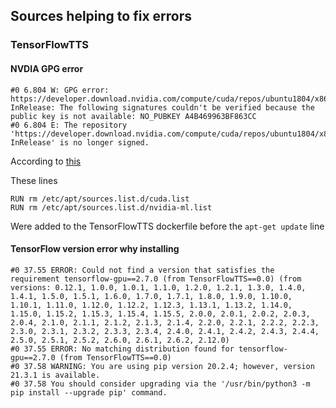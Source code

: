 ## Sources helping to fix errors

### TensorFlowTTS

#### NVDIA GPG error

```
#0 6.804 W: GPG error: https://developer.download.nvidia.com/compute/cuda/repos/ubuntu1804/x86_64  InRelease: The following signatures couldn't be verified because the public key is not available: NO_PUBKEY A4B469963BF863CC
#0 6.804 E: The repository 'https://developer.download.nvidia.com/compute/cuda/repos/ubuntu1804/x86_64  InRelease' is no longer signed.
```

According to [this](https://github.com/NVIDIA/nvidia-docker/issues/1632#issuecomment-1112667716)

These lines

```
RUN rm /etc/apt/sources.list.d/cuda.list
RUN rm /etc/apt/sources.list.d/nvidia-ml.list
```

Were added to the TensorFlowTTS dockerfile before the ```apt-get update``` line

#### TensorFlow version error why installing

```
#0 37.55 ERROR: Could not find a version that satisfies the requirement tensorflow-gpu==2.7.0 (from TensorFlowTTS==0.0) (from versions: 0.12.1, 1.0.0, 1.0.1, 1.1.0, 1.2.0, 1.2.1, 1.3.0, 1.4.0, 1.4.1, 1.5.0, 1.5.1, 1.6.0, 1.7.0, 1.7.1, 1.8.0, 1.9.0, 1.10.0, 1.10.1, 1.11.0, 1.12.0, 1.12.2, 1.12.3, 1.13.1, 1.13.2, 1.14.0, 1.15.0, 1.15.2, 1.15.3, 1.15.4, 1.15.5, 2.0.0, 2.0.1, 2.0.2, 2.0.3, 2.0.4, 2.1.0, 2.1.1, 2.1.2, 2.1.3, 2.1.4, 2.2.0, 2.2.1, 2.2.2, 2.2.3, 2.3.0, 2.3.1, 2.3.2, 2.3.3, 2.3.4, 2.4.0, 2.4.1, 2.4.2, 2.4.3, 2.4.4, 2.5.0, 2.5.1, 2.5.2, 2.6.0, 2.6.1, 2.6.2, 2.12.0)
#0 37.55 ERROR: No matching distribution found for tensorflow-gpu==2.7.0 (from TensorFlowTTS==0.0)
#0 37.58 WARNING: You are using pip version 20.2.4; however, version 21.3.1 is available.
#0 37.58 You should consider upgrading via the '/usr/bin/python3 -m pip install --upgrade pip' command.
```

